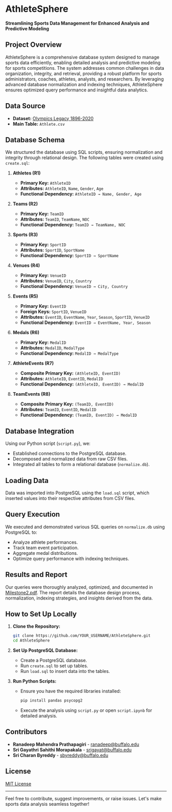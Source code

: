 # AthleteSphere

**Streamlining Sports Data Management for Enhanced Analysis and Predictive Modeling**

## Project Overview
AthleteSphere is a comprehensive database system designed to manage sports data efficiently, enabling detailed analysis and predictive modeling for sports competitions. The system addresses common challenges in data organization, integrity, and retrieval, providing a robust platform for sports administrators, coaches, athletes, analysts, and researchers. By leveraging advanced database normalization and indexing techniques, AthleteSphere ensures optimized query performance and insightful data analytics.

## Data Source
- **Dataset:** [Olympics Legacy 1896-2020](https://www.kaggle.com/datasets/krishd123/olympics-legacy-1896-2020)
- **Main Table:** `Athlete.csv`

## Database Schema
We structured the database using SQL scripts, ensuring normalization and integrity through relational design. The following tables were created using `create.sql`:

1. **Athletes (R1)**  
   - **Primary Key:** `AthleteID`  
   - **Attributes:** `AthleteID`, `Name`, `Gender`, `Age`  
   - **Functional Dependency:** `AthleteID → Name, Gender, Age`

2. **Teams (R2)**  
   - **Primary Key:** `TeamID`  
   - **Attributes:** `TeamID`, `TeamName`, `NOC`  
   - **Functional Dependency:** `TeamID → TeamName, NOC`

3. **Sports (R3)**  
   - **Primary Key:** `SportID`  
   - **Attributes:** `SportID`, `SportName`  
   - **Functional Dependency:** `SportID → SportName`

4. **Venues (R4)**  
   - **Primary Key:** `VenueID`  
   - **Attributes:** `VenueID`, `City`, `Country`  
   - **Functional Dependency:** `VenueID → City, Country`

5. **Events (R5)**  
   - **Primary Key:** `EventID`  
   - **Foreign Keys:** `SportID`, `VenueID`  
   - **Attributes:** `EventID`, `EventName`, `Year`, `Season`, `SportID`, `VenueID`  
   - **Functional Dependency:** `EventID → EventName, Year, Season`

6. **Medals (R6)**  
   - **Primary Key:** `MedalID`  
   - **Attributes:** `MedalID`, `MedalType`  
   - **Functional Dependency:** `MedalID → MedalType`

7. **AthleteEvents (R7)**  
   - **Composite Primary Key:** `(AthleteID, EventID)`  
   - **Attributes:** `AthleteID`, `EventID`, `MedalID`  
   - **Functional Dependency:** `(AthleteID, EventID) → MedalID`

8. **TeamEvents (R8)**  
   - **Composite Primary Key:** `(TeamID, EventID)`  
   - **Attributes:** `TeamID`, `EventID`, `MedalID`  
   - **Functional Dependency:** `(TeamID, EventID) → MedalID`

## Database Integration
Using our Python script (`script.py`), we:
- Established connections to the PostgreSQL database.
- Decomposed and normalized data from raw CSV files.
- Integrated all tables to form a relational database (`normalize.db`).

## Loading Data
Data was imported into PostgreSQL using the `load.sql` script, which inserted values into their respective attributes from CSV files.

## Query Execution
We executed and demonstrated various SQL queries on `normalize.db` using PostgreSQL to:
- Analyze athlete performances.
- Track team event participation.
- Aggregate medal distributions.
- Optimize query performance with indexing techniques.

## Results and Report
Our queries were thoroughly analyzed, optimized, and documented in [Milestone2.pdf](Milestone2.pdf). The report details the database design process, normalization, indexing strategies, and insights derived from the data.

## How to Set Up Locally
1. **Clone the Repository:**
   ```bash
   git clone https://github.com/YOUR_USERNAME/AthleteSphere.git
   cd AthleteSphere
   ```

2. **Set Up PostgreSQL Database:**
   - Create a PostgreSQL database.
   - Run `create.sql` to set up tables.
   - Run `load.sql` to insert data into the tables.

3. **Run Python Scripts:**
   - Ensure you have the required libraries installed:
     ```bash
     pip install pandas psycopg2
     ```
   - Execute the analysis using `script.py` or open `script.ipynb` for detailed analysis.

## Contributors
- **Ranadeep Mahendra Prathapagiri** - [ranadeep@buffalo.edu](mailto:ranadeep@buffalo.edu)
- **Sri Gayathri Sahithi Morapakala** - [srigayat@buffalo.edu](mailto:srigayat@buffalo.edu)
- **Sri Charan Byreddy** - [sbyreddy@buffalo.edu](mailto:sbyreddy@buffalo.edu)

## License
[MIT License](LICENSE)

---
Feel free to contribute, suggest improvements, or raise issues. Let's make sports data analysis seamless together!

